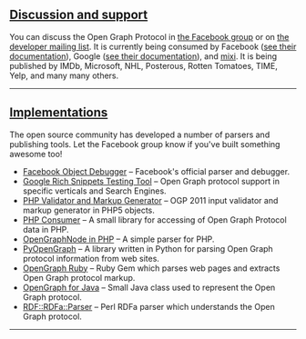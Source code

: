 ## <a id='discuss' href="#discuss">Discussion and support</a>

You can discuss the Open Graph Protocol in
[the Facebook group](
https://www.facebook.com/groups/opengraph/) or on 
[the developer mailing list](
https://groups.google.com/group/open-graph-protocol).
It is currently being consumed by Facebook
([see their documentation](
https://developers.facebook.com/docs/opengraph/)), Google ([see their documentation](
https://developers.google.com/+/web/snippet/)), and
[mixi](
https://developer.mixi.co.jp/en/connect/mixi_plugin/mixi_check/spec_mixi_check/).
It is being published by IMDb, Microsoft, NHL, Posterous, Rotten Tomatoes,
TIME, Yelp, and many many others.


---
## <a id='implementations' href="#implementations">Implementations</a>
The open source community has developed a number of parsers and publishing
tools. Let the Facebook group know if you've built something awesome too!

* [Facebook Object Debugger](https://developers.facebook.com/tools/debug/) &ndash; Facebook's official parser and debugger.
* [Google Rich Snippets Testing Tool](https://www.google.com/webmasters/tools/richsnippets) &ndash; Open Graph protocol support in specific verticals and Search Engines.
* [PHP Validator and Markup Generator](https://github.com/niallkennedy/open-graph-protocol-tools) &ndash; OGP 2011 input validator and markup generator in PHP5 objects.
* [PHP Consumer](https://github.com/scottmac/opengraph) &ndash; A small library for accessing of Open Graph Protocol data in PHP.
* [OpenGraphNode in PHP](https://buzzword.org.uk/2010/opengraph/#php) &ndash; A simple parser for PHP.
* [PyOpenGraph](https://pypi.python.org/pypi/PyOpenGraph) &ndash; A library written in Python for parsing Open Graph protocol information from web sites.
* [OpenGraph Ruby](https://github.com/intridea/opengraph) &ndash; Ruby Gem which parses web pages and extracts Open Graph protocol markup.
* [OpenGraph for Java](https://github.com/callumj/opengraph-java) &ndash; Small Java class used to represent the Open Graph protocol.
* [RDF::RDFa::Parser](https://metacpan.org/pod/distribution/RDF-RDFa-Parser/lib/RDF/RDFa/Parser.pm) &ndash; Perl RDFa parser which understands the Open Graph protocol.

---
